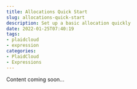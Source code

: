 ```yaml
---
title: Allocations Quick Start
slug: allocations-quick-start
description: Set up a basic allocation quickly
date: 2022-01-25T07:40:19
tags:
- plaidcloud
- expression
categories:
- PlaidCloud
- Expressions
---
```



Content coming soon...

